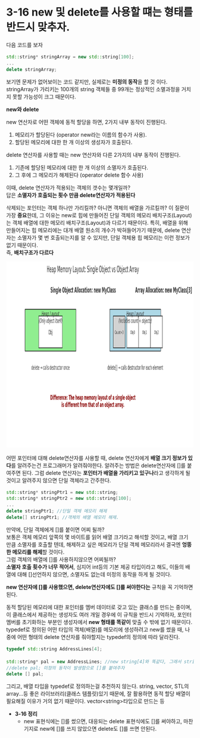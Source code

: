 # 3-16 new 및 delete를 사용할 떄는 형태를 반드시 맞추자.  

다음 코드를 보자 

```cpp
std::string* stringArray = new std::string[100];
...
delete stringArray;
```

보기엔 문제가 없어보이는 코드 같지만, 실제로는 **미정의 동작**을 할 것 이다. stringArray가 가리키는 100개의 string 객체들 중 99개는 정상적인 소멸과정을 거치지 못할 가능성이 크그 때문이다.

**new와 delete** 

new 연산자로 어떤 객체에 동적 할당을 하면, 2가지 내부 동작이 진행된다.
1. 메모리가 할당된다 (operator new라는 이름의 함수가 사용).
2. 할당된 메모리에 대한 한 개 이상의 생성자가 호출된다.

delete 연산자를 사용할 때는 new 연산자와 다른 2가지의 내부 동작이 진행된다.
1. 기존에 할당된 메모리에 대한 한 개 이상의 소멸자가 호출된다.
2. 그 후에 그 메모리가 해제된다 (operator delete 함수 사용)

이때, delete 연산자가 적용되는 객체의 갯수는 몇개일까? <br>
답은 **소멸자가 호출되는 횟수 만큼 delete연산자가 적용된다** 

삭제되는 포인터는 객체 하나만 가리킬까? 아니면 객체의 배열을 가르킬까? 이 질문이 가장 **중요**한데, 그 이유는 new로 힙에 만들어진 단일 객체의 메모리 배치구조(Layout)는 객체 배열에 대한 메모리 배치구조(Layout)과 다르기 때문이다. 특히, 배열을 위해 만들어지는 힙 메모리에는 대개 배열 원소의 개수가 박혀들어가기 때문에, delete 연산자는 소멸자가 몇 번 호출되는지를 알 수 있지만, 단일 객체용 힙 메모리는 이런 정보가 없기 때문이다. <br>
즉, **배치구조가 다르다** 

<img src = "https://github.com/Jeon-YuSung/Jeon-YuSung.github.io/blob/main/_img/MemoryLayoutGpt.png" width = "700" height= "500"/>

어떤 포인터에 대해 delete연산자를 사용할 때, delete 연산자에게 **배열 크기 정보가 있다**를 알려주는건 프로그래머가 알려줘야한다. 알려주는 방법은 delete연산자에 []를 붙여주면 된다. 그럼 delete 연산자는 **포인터가 배열을 가리키고 있구나**라고 생각하게 될 것이고 알려주지 않으면 단일 객체라고 간주한다. 

```cpp
std::string* stringPtr1 = new std::string;
std::string* stringPtr2 = new std::string[100];
...
delete stringPtr1; //단일 객체 메모리 해제
delete[] stringPtr1; //객체의 배열 메모리 해제. 
```

만약에, 단일 객체에게 []를 붙이면 어찌 될까? <br>
보통은 객체 메모리 앞쪽의 몇 바이트를 읽어 배열 크기라고 해석할 것이고, 배열 크기 만큼 소멸자를 호출할 텐데, 해제하고 싶은 메모리가 단일 객체 메모리라서 결국엔 **엉뚱한 메모리를 해제**할 것이다. <br>
그럼 객체의 배열에 []를 사용하지않으면 어찌될까? <br>
**소멸자 호출 횟수가 너무 적어서**, 심지어 int등의 기본 제공 타입이라고 해도, 이들의 배열에 대해 []선언하지 않으면, 소멸자도 없는데 미정의 동작을 하게 될 것이다. 

**new 연산자에 []를 사용했으면, delete연산자에도 []를 써야한다는** 규칙을 꼭 기억하면 된다. 

동적 할당된 메모리에 대한 포인터를 멤버 데이터로 갖고 있는 클래스를 만드는 중이며, 이 클래스에서 제공하는 생성자도 여러 개일 경우에 이 규칙을 반드시 기억하자, 포인터 멤버를 초기화하는 부분인 생성자에서 **new 형태를 똑같이** 맞출 수 밖에 없기 때문이다. <br>
typedef로 정의된 어떤 타입의 객체(배열)를 메모리에 생성하려고 new를 썼을 때, 나중에 어떤 형태의 delete 연산자를 줘야할지는 typedef의 정의에 따라 달라진다. 

```cpp
typedef std::string AddressLines[4];

std::string* pal = new AddressLines; //new string[4]와 똑같다, 그래서 string*를 반환해야한다.
//delete pal; 미정의 동작이 발생함으로 []를 붙여주자
delete [] pal;
```

그리고, 배열 타입을 typedef로 정의하는걸 추천하지 않는다. string, vector, STL의 array...등 좋은 라이브러리(클래스 템플릿)있기 때문에, 잘 활용하면 동적 할당 배열이 필요해질 이유가 거의 없기 때문이다. vector\<string\>타입으로 만드는 등

  - **3-16 정리**
    + new 표현식에는 []를 썼으면, 대응되는 delete 표현식에도 []를 써야하고, 마찬기지로 new에 []를 쓰지 않았으면 delete도 []를 쓰면 안된다. 
